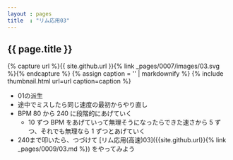 ```yaml
---
layout : pages
title  : "リム応用03"
---
```


## {{ page.title }}

{% capture url %}{{ site.github.url }}{% link _pages/0007/images/03.svg %}{% endcapture %}
{% assign caption = '' | markdownify %}
{% include thumbnail.html url=url caption=caption %}


* 01の派生
* 途中でミスしたら同じ速度の最初からやり直し
* BPM 80 から 240 に段階的にあげていく
  * 10 ずつ BPM をあげていって無理そうになったらできた速さから 5 ずつ、それでも無理なら 1 ずつとあげていく
* 240まで叩いたら、つづけて [リム応用(高速)03]({{site.github.url}}{% link _pages/0009/03.md %}) をやってみよう